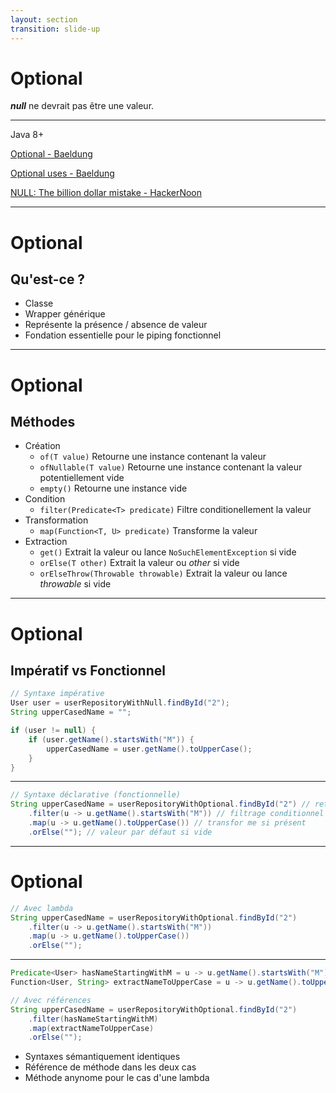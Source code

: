 ```yaml
---
layout: section
transition: slide-up
---
```


# Optional

***null*** ne devrait pas être une valeur.

<hr>

Java 8+

<!-- footer -->
[Optional - Baeldung](https://www.baeldung.com/java-optional)

[Optional uses - Baeldung](https://www.baeldung.com/java-optional-uses)

[NULL: The billion dollar mistake - HackerNoon](https://hackernoon.com/null-the-billion-dollar-mistake-8t5z32d6)

--- 

# Optional

## Qu'est-ce ? 

- Classe 
- Wrapper générique
- Représente la présence / absence de valeur
- Fondation essentielle pour le <span v-mark>piping</span> fonctionnel

--- 

# Optional

## Méthodes 

- Création
    - `of(T value)` Retourne une instance contenant la valeur 
    - `ofNullable(T value)` Retourne une instance contenant la valeur potentiellement vide
    - `empty()` Retourne une instance vide
- Condition
    - `filter(Predicate<T> predicate)` Filtre conditionellement la valeur
- Transformation
    - `map(Function<T, U> predicate)` Transforme la valeur
- Extraction
    - `get()` Extrait la valeur ou lance `NoSuchElementException` si vide
    - `orElse(T other)` Extrait la valeur ou *other* si vide
    - `orElseThrow(Throwable throwable)` Extrait la valeur ou lance *throwable* si vide

---

# Optional 

## Impératif vs Fonctionnel

```java {all}{lines:true}
// Syntaxe impérative
User user = userRepositoryWithNull.findById("2");
String upperCasedName = "";

if (user != null) {
    if (user.getName().startsWith("M")) {
        upperCasedName = user.getName().toUpperCase();
    }
}
```

<hr/>

```java {all}{lines:true}
// Syntaxe déclarative (fonctionnelle)
String upperCasedName = userRepositoryWithOptional.findById("2") // retourne un Optional<User>
    .filter(u -> u.getName().startsWith("M")) // filtrage conditionnel
    .map(u -> u.getName().toUpperCase()) // transfor me si présent
    .orElse(""); // valeur par défaut si vide
```

---

# Optional 

```java {all}{lines:true}
// Avec lambda
String upperCasedName = userRepositoryWithOptional.findById("2")
    .filter(u -> u.getName().startsWith("M"))
    .map(u -> u.getName().toUpperCase())
    .orElse("");
```

<hr/>

```java {all}{lines:true}
Predicate<User> hasNameStartingWithM = u -> u.getName().startsWith("M");
Function<User, String> extractNameToUpperCase = u -> u.getName().toUpperCase();

// Avec références
String upperCasedName = userRepositoryWithOptional.findById("2")
    .filter(hasNameStartingWithM)
    .map(extractNameToUpperCase)
    .orElse("");
```

<v-clicks>

- Syntaxes sémantiquement identiques
- Référence de méthode dans les deux cas
- Méthode anynome pour le cas d'une lambda

</v-clicks>
